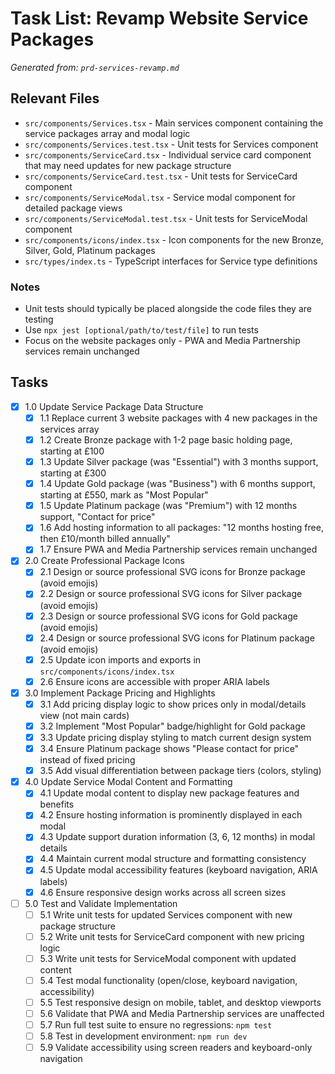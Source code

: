 # Task List: Revamp Website Service Packages

*Generated from: `prd-services-revamp.md`*

## Relevant Files

- `src/components/Services.tsx` - Main services component containing the service packages array and modal logic
- `src/components/Services.test.tsx` - Unit tests for Services component
- `src/components/ServiceCard.tsx` - Individual service card component that may need updates for new package structure
- `src/components/ServiceCard.test.tsx` - Unit tests for ServiceCard component
- `src/components/ServiceModal.tsx` - Service modal component for detailed package views
- `src/components/ServiceModal.test.tsx` - Unit tests for ServiceModal component
- `src/components/icons/index.tsx` - Icon components for the new Bronze, Silver, Gold, Platinum packages
- `src/types/index.ts` - TypeScript interfaces for Service type definitions

### Notes

- Unit tests should typically be placed alongside the code files they are testing
- Use `npx jest [optional/path/to/test/file]` to run tests
- Focus on the website packages only - PWA and Media Partnership services remain unchanged

## Tasks

- [x] 1.0 Update Service Package Data Structure
  - [x] 1.1 Replace current 3 website packages with 4 new packages in the services array
  - [x] 1.2 Create Bronze package with 1-2 page basic holding page, starting at £100
  - [x] 1.3 Update Silver package (was "Essential") with 3 months support, starting at £300
  - [x] 1.4 Update Gold package (was "Business") with 6 months support, starting at £550, mark as "Most Popular"
  - [x] 1.5 Update Platinum package (was "Premium") with 12 months support, "Contact for price"
  - [x] 1.6 Add hosting information to all packages: "12 months hosting free, then £10/month billed annually"
  - [x] 1.7 Ensure PWA and Media Partnership services remain unchanged

- [x] 2.0 Create Professional Package Icons
  - [x] 2.1 Design or source professional SVG icons for Bronze package (avoid emojis)
  - [x] 2.2 Design or source professional SVG icons for Silver package (avoid emojis)
  - [x] 2.3 Design or source professional SVG icons for Gold package (avoid emojis)
  - [x] 2.4 Design or source professional SVG icons for Platinum package (avoid emojis)
  - [x] 2.5 Update icon imports and exports in `src/components/icons/index.tsx`
  - [x] 2.6 Ensure icons are accessible with proper ARIA labels

- [x] 3.0 Implement Package Pricing and Highlights
  - [x] 3.1 Add pricing display logic to show prices only in modal/details view (not main cards)
  - [x] 3.2 Implement "Most Popular" badge/highlight for Gold package
  - [x] 3.3 Update pricing display styling to match current design system
  - [x] 3.4 Ensure Platinum package shows "Please contact for price" instead of fixed pricing
  - [x] 3.5 Add visual differentiation between package tiers (colors, styling)

- [x] 4.0 Update Service Modal Content and Formatting
  - [x] 4.1 Update modal content to display new package features and benefits
  - [x] 4.2 Ensure hosting information is prominently displayed in each modal
  - [x] 4.3 Update support duration information (3, 6, 12 months) in modal details
  - [x] 4.4 Maintain current modal structure and formatting consistency
  - [x] 4.5 Update modal accessibility features (keyboard navigation, ARIA labels)
  - [x] 4.6 Ensure responsive design works across all screen sizes

- [ ] 5.0 Test and Validate Implementation
  - [ ] 5.1 Write unit tests for updated Services component with new package structure
  - [ ] 5.2 Write unit tests for ServiceCard component with new pricing logic
  - [ ] 5.3 Write unit tests for ServiceModal component with updated content
  - [ ] 5.4 Test modal functionality (open/close, keyboard navigation, accessibility)
  - [ ] 5.5 Test responsive design on mobile, tablet, and desktop viewports
  - [ ] 5.6 Validate that PWA and Media Partnership services are unaffected
  - [ ] 5.7 Run full test suite to ensure no regressions: `npm test`
  - [ ] 5.8 Test in development environment: `npm run dev`
  - [ ] 5.9 Validate accessibility using screen readers and keyboard-only navigation
